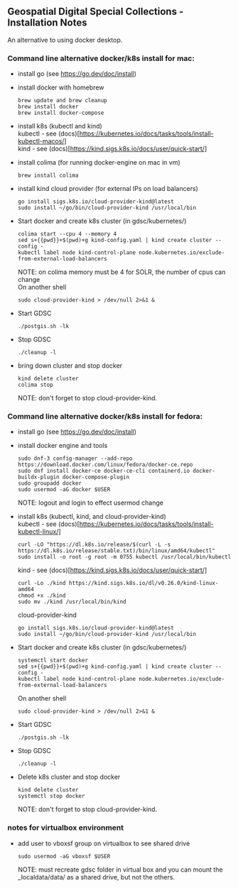## Geospatial Digital Special Collections - Installation Notes  

An alternative to using docker desktop.  

### Command line alternative docker/k8s install for mac:  

- install go (see https://go.dev/doc/install)  

- install docker with homebrew  
  ```
  brew update and brew cleanup
  brew install docker
  brew install docker-compose
  ```

- install k8s (kubectl and kind)  
  kubectl - see (docs)[https://kubernetes.io/docs/tasks/tools/install-kubectl-macos/]  
  kind - see (docs)[https://kind.sigs.k8s.io/docs/user/quick-start/]  

- install colima (for running docker-engine on mac in vm)  
  ```
  brew install colima
  ```

- install kind cloud provider (for external IPs on load balancers)  
  ```
  go install sigs.k8s.io/cloud-provider-kind@latest
  sudo install ~/go/bin/cloud-provider-kind /usr/local/bin
  ```

- Start docker and create k8s cluster (in gdsc/kubernetes/)
  ```
  colima start --cpu 4 --memory 4
  sed s+{{pwd}}+$(pwd)+g kind-config.yaml | kind create cluster --config -
  kubectl label node kind-control-plane node.kubernetes.io/exclude-from-external-load-balancers
  ```  
  NOTE: on colima memory must be 4 for SOLR, the number of cpus can change  
  On another shell  
  ```
  sudo cloud-provider-kind > /dev/null 2>&1 &
  ```

- Start GDSC  
  ```
  ./postgis.sh -lk
  ```

- Stop GDSC  
  ```
  ./cleanup -l
  ```
  
- bring down cluster and stop docker  
  ```
  kind delete cluster
  colima stop
  ```
  NOTE: don't forget to stop cloud-provider-kind.  

### Command line alternative docker/k8s install for fedora:  

- install go (see https://go.dev/doc/install)  

- install docker engine and tools  
  ```
  sudo dnf-3 config-manager --add-repo https://download.docker.com/linux/fedora/docker-ce.repo
  sudo dnf install docker-ce docker-ce-cli containerd.io docker-buildx-plugin docker-compose-plugin
  sudo groupadd docker
  sudo usermod -aG docker $USER
  ```
  NOTE: logout and login to effect usermod change  

- install k8s (kubectl, kind, and cloud-provider-kind)  
  kubectl - see (docs)[https://kubernetes.io/docs/tasks/tools/install-kubectl-linux/]  
  ```
  curl -LO "https://dl.k8s.io/release/$(curl -L -s https://dl.k8s.io/release/stable.txt)/bin/linux/amd64/kubectl"
  sudo install -o root -g root -m 0755 kubectl /usr/local/bin/kubectl
  ```
  kind - see (docs)[https://kind.sigs.k8s.io/docs/user/quick-start/]  
  ```
  curl -Lo ./kind https://kind.sigs.k8s.io/dl/v0.26.0/kind-linux-amd64
  chmod +x ./kind
  sudo mv ./kind /usr/local/bin/kind
  ```
  cloud-provider-kind  
  ```
  go install sigs.k8s.io/cloud-provider-kind@latest
  sudo install ~/go/bin/cloud-provider-kind /usr/local/bin
  ```

- Start docker and create k8s cluster (in gdsc/kubernetes/)  
  ```
  systemctl start docker
  sed s+{{pwd}}+$(pwd)+g kind-config.yaml | kind create cluster --config -
  kubectl label node kind-control-plane node.kubernetes.io/exclude-from-external-load-balancers
  ```
  On another shell  
  ```
  sudo cloud-provider-kind > /dev/null 2>&1 &
  ```

- Start GDSC  
  ```
  ./postgis.sh -lk
  ```

- Stop GDSC  
  ```
  ./cleanup -l
  ```

- Delete k8s cluster and stop docker
  ```
  kind delete cluster
  systemctl stop docker
  ```

  NOTE: don't forget to stop cloud-provider-kind.

### notes for virtualbox environment  

- add user to vboxsf group on virtualbox to see shared drive
  ```
  sudo usermod -aG vboxsf $USER
  ```
  NOTE: must recreate gdsc folder in virtual box and you can mount the \_localdata/data/ as a shared drive, but not the others.  